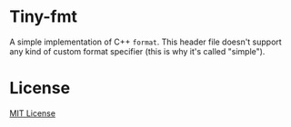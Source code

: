 # Tiny-fmt

A simple implementation of C++ `format`. This header file doesn't support any kind of custom format specifier (this is why it's called "simple").

# License

[MIT License](./LICENSE)
